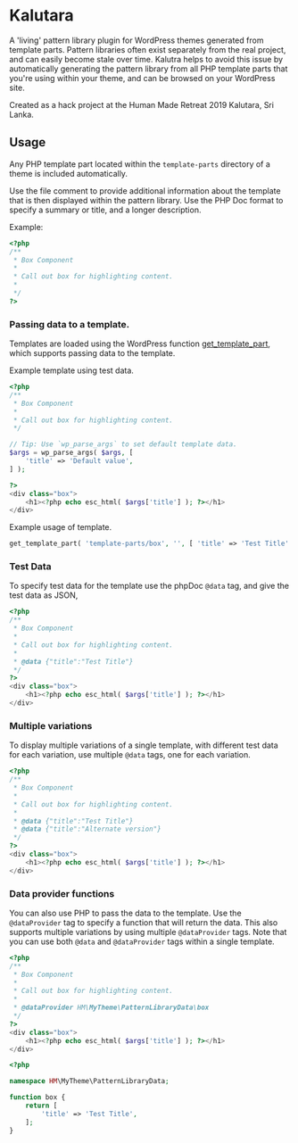 # Kalutara

A 'living' pattern library plugin for WordPress themes generated from template parts. Pattern libraries often exist separately from the real project, and can easily become stale over time. Kalutra helps to avoid this issue by automatically generating the pattern library from all PHP template parts that you're using within your theme, and can be browsed on your WordPress site.

Created as a hack project at the Human Made Retreat 2019 Kalutara, Sri Lanka.

## Usage

Any PHP template part located within the `template-parts` directory of a theme is included automatically.

Use the file comment to provide additional information about the template that is then displayed within the pattern library. Use the PHP Doc format to specify a summary or title, and a longer description.

Example:

```php
<?php
/**
 * Box Component
 *
 * Call out box for highlighting content.
 *
 */
?>
```
### Passing data to a template.

Templates are loaded using the WordPress function [get_template_part](https://developer.wordpress.org/reference/functions/get_template_part/), which supports passing data to the template.

Example template using test data.

```php
<?php
/**
 * Box Component
 *
 * Call out box for highlighting content.
 */

// Tip: Use `wp_parse_args` to set default template data.
$args = wp_parse_args( $args, [
	'title' => 'Default value',
] );

?>
<div class="box">
	<h1><?php echo esc_html( $args['title'] ); ?></h1>
</div>
```

Example usage of template.

```php
get_template_part( 'template-parts/box', '', [ 'title' => 'Test Title' ] )
```

### Test Data

To specify test data for the template use the phpDoc `@data` tag, and give the test data as JSON,

```php
<?php
/**
 * Box Component
 *
 * Call out box for highlighting content.
 *
 * @data {"title":"Test Title"}
 */
?>
<div class="box">
	<h1><?php echo esc_html( $args['title'] ); ?></h1>
</div>
```
### Multiple variations

To display multiple variations of a single template, with different test data for each variation, use multiple `@data` tags, one for each variation.

```php
<?php
/**
 * Box Component
 *
 * Call out box for highlighting content.
 *
 * @data {"title":"Test Title"}
 * @data {"title":"Alternate version"}
 */
?>
<div class="box">
	<h1><?php echo esc_html( $args['title'] ); ?></h1>
</div>
```

### Data provider functions

You can also use PHP to pass the data to the template. Use the `@dataProvider` tag to specify a function that will return the data. This also supports multiple variations by using multiple `@dataProvider` tags. Note that you can use both `@data` and `@dataProvider` tags within a single template.

```php
<?php
/**
 * Box Component
 *
 * Call out box for highlighting content.
 *
 * @dataProvider HM\MyTheme\PatternLibraryData\box
 */
?>
<div class="box">
	<h1><?php echo esc_html( $args['title'] ); ?></h1>
</div>
```

```php
<?php

namespace HM\MyTheme\PatternLibraryData;

function box {
	return [
		'title' => 'Test Title',
	];
}
```
